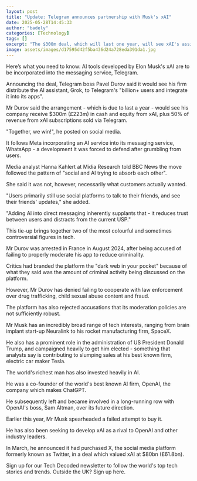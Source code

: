 ```yaml
---
layout: post
title: "Update: Telegram announces partnership with Musk's xAI"
date: 2025-05-28T14:45:33
author: "badely"
categories: [Technology]
tags: []
excerpt: "The $300m deal, which will last one year, will see xAI's assistant Grok integrated into Telegram."
image: assets/images/d17595d42f5ba436d24a728eda391da1.jpg
---
```


Here’s what you need to know: AI tools developed by Elon Musk's xAI are to be incorporated into the messaging service, Telegram. 

Announcing the deal, Telegram boss Pavel Durov said it would see his firm distribute the AI assistant, Grok, to Telegram's "billion+ users and integrate it into its apps".

Mr Durov said the arrangement - which is due to last a year - would see his company receive $300m (£223m) in cash and equity from xAI, plus 50% of revenue from xAI subscriptions sold via Telegram.

"Together, we win!", he posted on social media.

It follows Meta incorporating an AI service into its messaging service, WhatsApp - a development it was forced to defend after grumbling from users.

Media analyst Hanna Kahlert at Midia Research told BBC News the move followed the pattern of "social and AI trying to absorb each other".

She said it was not, however, necessarily what customers actually wanted.

"Users primarily still use social platforms to talk to their friends, and see their friends' updates," she added. 

"Adding AI into direct messaging inherently supplants that - it reduces trust between users and distracts from the current USP."

This tie-up brings together two of the most colourful and sometimes controversial figures in tech.

Mr Durov was arrested in France in August 2024, after being accused of failing to properly moderate his app to reduce criminality.

Critics had branded the platform the "dark web in your pocket" because of what they said was the amount of criminal activity being discussed on the platform.

However, Mr Durov has denied failing to cooperate with law enforcement over drug trafficking, child sexual abuse content and fraud. 

The platform has also rejected accusations that its moderation policies are not sufficiently robust.

Mr Musk has an incredibly broad range of tech interests, ranging from brain implant start-up Neuralink to his rocket manufacturing firm, SpaceX.

He also has a prominent role in the administration of US President Donald Trump, and campaigned heavily to get him elected - something that analysts say is contributing to slumping sales at his best known firm, electric car maker Tesla.

The world's richest man has also invested heavily in AI.

He was a co-founder of the world's best known AI firm, OpenAI, the company which makes ChatGPT.

He subsequently left and became involved in a long-running row with OpenAI's boss, Sam Altman, over its future direction. 

Earlier this year, Mr Musk spearheaded a failed attempt to buy it.

He has also been seeking to develop xAI as a rival to OpenAI and other industry leaders.

In March, he announced it had purchased X, the social media platform formerly known as Twitter, in a deal which valued xAI at $80bn (£61.8bn).

Sign up for our Tech Decoded newsletter to follow the world's top tech stories and trends. Outside the UK? Sign up here.

